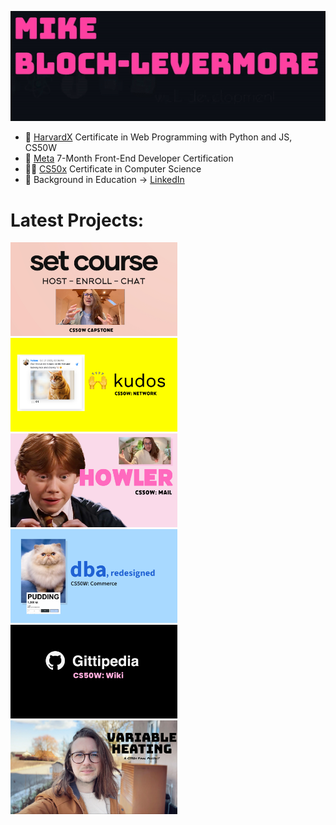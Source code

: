 ![Hi There](https://github.com/mikeblochlevermore/mikeblochlevermore/blob/main/header.gif?raw=true)

- 🙌 [HarvardX](https://certificates.cs50.io/6ff095cb-c279-496b-8181-ab449ad461ca) Certificate in Web Programming with Python and JS, CS50W
- 👤 [Meta](https://www.coursera.org/account/accomplishments/professional-cert/S3K38T4NGY75) 7-Month Front-End Developer Certification
- 🧑‍💻 [CS50x](https://certificates.cs50.io/16434f73-af35-473e-91ba-ce92a311aee9.pdf?size=letter) Certificate in Computer Science
- 🙋 Background in Education -> [LinkedIn](https://www.linkedin.com/in/mike-bloch-levermore/)

# Latest Projects:

<div>
  <a href="https://github.com/mikeblochlevermore/setcourse" target="_blank">
    <img src="https://github.com/mikeblochlevermore/setcourse/blob/master/setcourse/static/setcourse/youtube_alt.png?raw=true" height="150px">
  </a>
    <a href="https://github.com/mikeblochlevermore/kudos" target="_blank">
    <img src="https://github.com/mikeblochlevermore/kudos/blob/master/network/static/network/banner.png?raw=true" height="150px">
  </a>
  <a href="https://github.com/mikeblochlevermore/howler" target="_blank">
    <img src="https://github.com/mikeblochlevermore/howler/blob/master/mail/static/mail/howler_cover.png?raw=true" height="150px">
  </a>
  <a href="https://github.com/mikeblochlevermore/auction" target="_blank">
    <img src="https://github.com/mikeblochlevermore/auction/blob/master/auctions/static/auctions/dba_cover.png?raw=true" height="150px">
  </a>
  <a href="https://github.com/mikeblochlevermore/wiki" target="_blank">
    <img src="https://github.com/mikeblochlevermore/wiki/blob/master/encyclopedia/static/encyclopedia/wiki_cover.png?raw=true" height="150px">
  </a>
  <a href="https://github.com/mikeblochlevermore/variableheating" target="_blank">
    <img src="https://github.com/mikeblochlevermore/variableheating/blob/main/cover.png?raw=true" height="150px">
  </a>
</div>  

